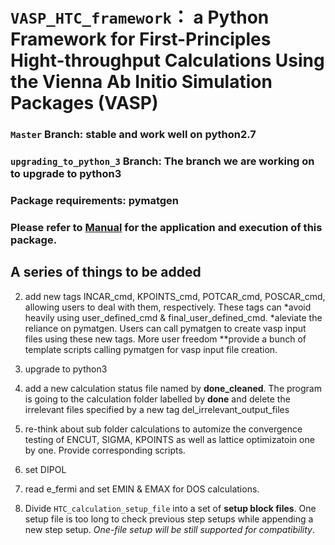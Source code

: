 # `VASP_HTC_framework`： a Python Framework for First-Principles Hight-throughput Calculations Using the Vienna Ab Initio Simulation Packages (VASP)

### `Master` Branch: stable and work well on python2.7
### `upgrading_to_python_3` Branch: The branch we are working on to upgrade to python3

### Package requirements: pymatgen

### Please refer to [Manual](https://github.com/bitsoal/VASP_HTC_framework/blob/upgrade_to_python_3/Manual.md) for the application and execution of this package.

  
## A series of things to be added

2. add new tags INCAR_cmd, KPOINTS_cmd, POTCAR_cmd, POSCAR_cmd, allowing users to deal with them, respectively. These tags can
	*avoid heavily using user_defined_cmd & final_user_defined_cmd.
	*aleviate the reliance on pymatgen. Users can call pymatgen to create vasp input files using these new tags. More user freedom
		**provide a bunch of template scripts calling pymatgen for vasp input file creation.
		
3. upgrade to python3

4. add a new calculation status file named by __done_cleaned__. The program is going to the calculation folder labelled by __done__
	and delete the irrelevant files specified by a new tag del_irrelevant_output_files
	
	
6. re-think about sub folder calculations to automize the convergence testing of ENCUT, SIGMA, KPOINTS as well as lattice optimizatoin
	one by one. Provide corresponding scripts.
	
7. set DIPOL

8. read e_fermi and set EMIN & EMAX for DOS calculations.  

9. Divide `HTC_calculation_setup_file` into a set of **setup block files**. One setup file is too long to check previous step setups while appending a new step setup. *One-file setup will be still supported for compatibility*.
